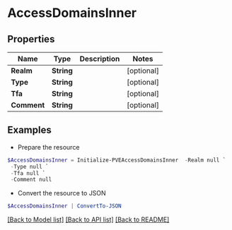 # AccessDomainsInner
## Properties

Name | Type | Description | Notes
------------ | ------------- | ------------- | -------------
**Realm** | **String** |  | [optional] 
**Type** | **String** |  | [optional] 
**Tfa** | **String** |  | [optional] 
**Comment** | **String** |  | [optional] 

## Examples

- Prepare the resource
```powershell
$AccessDomainsInner = Initialize-PVEAccessDomainsInner  -Realm null `
 -Type null `
 -Tfa null `
 -Comment null
```

- Convert the resource to JSON
```powershell
$AccessDomainsInner | ConvertTo-JSON
```

[[Back to Model list]](../README.md#documentation-for-models) [[Back to API list]](../README.md#documentation-for-api-endpoints) [[Back to README]](../README.md)

